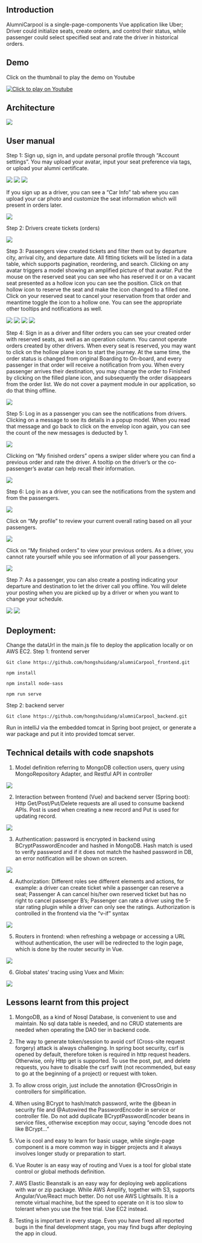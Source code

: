 ## Introduction
AlumniCarpool is a single-page-components Vue application like Uber; Driver could initialize seats, create orders, and control their status, while passenger could select specified seat and rate the driver in historical orders.

## Demo
Click on the thumbnail to play the demo on Youtube

[![Click to play on Youtube](https://img.youtube.com/vi/RbdHTSxbPLo/0.jpg)](https://www.youtube.com/watch?v=RbdHTSxbPLo)

## Architecture

<img src="readmeImage/1.png">

## User manual
Step 1: Sign up, sign in, and update personal profile through “Account settings”. You may upload your avatar, input your seat preference via tags, or upload your alumni certificate.

<img src="readmeImage/2.png">
<img src="readmeImage/3.png">
<img src="readmeImage/4.png">

If you sign up as a driver, you can see a “Car Info” tab where you can upload your car photo and customize the seat information which will present in orders later.

<img src="readmeImage/5.png">

Step 2: Drivers create tickets (orders)

<img src="readmeImage/6.png">

Step 3: Passengers view created tickets and filter them out by departure city, arrival city, and departure date. All fitting tickets will be listed in a data table, which supports pagination, reordering, and search. Clicking on any avatar triggers a model showing an amplified picture of that avatar. Put the mouse on the reserved seat you can see who has reserved it or on a vacant seat presented as a hollow icon you can see the position. Click on that hollow icon to reserve the seat and make the icon changed to a filled one. Click on your reserved seat to cancel your reservation from that order and meantime toggle the icon to a hollow one. You can see the appropriate other tooltips and notifications as well.

<img src="readmeImage/7.png">
<img src="readmeImage/8.png">
<img src="readmeImage/9.png">
<img src="readmeImage/10.png">

Step 4: Sign in as a driver and filter orders you can see your created order with reserved seats, as well as an operation column. You cannot operate orders created by other drivers. When every seat is reserved, you may want to click on the hollow plane icon to start the journey. At the same time, the order status is changed from original Boarding to On-board, and every passenger in that order will receive a notification from you. When every passenger arrives their destination, you may change the order to Finished by clicking on the filled plane icon, and subsequently the order disappears from the order list. We do not cover a payment module in our application, so do that thing offline.

<img src="readmeImage/11.png">

Step 5: Log in as a passenger you can see the notifications from drivers. Clicking on a message to see its details in a popup model. When you read that message and go back to click on the envelop icon again, you can see the count of the new messages is deducted by 1.

<img src="readmeImage/12.png">

Clicking on “My finished orders” opens a swiper slider where you can find a previous order and rate the driver. A tooltip on the driver’s or the co-passenger’s avatar can help recall their information.

<img src="readmeImage/13.png">

Step 6: Log in as a driver, you can see the notifications from the system and from the passengers.

<img src="readmeImage/14.png">

Click on “My profile” to review your current overall rating based on all your passengers.

<img src="readmeImage/15.png">

Click on “My finished orders” to view your previous orders. As a driver, you cannot rate yourself while you see information of all your passengers.

<img src="readmeImage/16.png">

Step 7: As a passenger, you can also create a posting indicating your departure and destination to let the driver call you offline. You will delete your posting when you are picked up by a driver or when you want to change your schedule.

<img src="readmeImage/17.png">
<img src="readmeImage/18.png">

## Deployment:
Change the dataUrl in the main.js file to deploy the application locally or on AWS EC2.
Step 1: frontend server
```
Git clone https://github.com/hongshuidang/alumniCarpool_frontend.git
```
```
npm install
```
```
npm install node-sass
```
```
npm run serve
```

Step 2: backend server
```
Git clone https://github.com/hongshuidang/alumniCarpool_backend.git
```
Run in intelliJ via the embedded tomcat in Spring boot project, or generate a war package and put it into provided tomcat server.

## Technical details with code snapshots
1.	Model definition referring to MongoDB collection users, query using MongoRepository Adapter, and Restful API in controller

<img src="readmeImage/19.png">

2.	Interaction between frontend (Vue) and backend server (Spring boot): Http Get/Post/Put/Delete requests are all used to consume backend APIs. Post is used when creating a new record and Put is used for updating record.

<img src="readmeImage/20.png">

3.	Authentication: password is encrypted in backend using BCryptPasswordEncoder and hashed in MongoDB. Hash match is used to verify password and if it does not match the hashed password in DB, an error notification will be shown on screen.

<img src="readmeImage/21.png">

4.	Authorization: Different roles see different elements and actions, for example: a driver can create ticket while a passenger can reserve a seat; Passenger A can cancel his/her own reserved ticket but has no right to cancel passenger B’s; Passenger can rate a driver using the 5-star rating plugin while a driver can only see the ratings. Authorization is controlled in the frontend via the “v-if” syntax

<img src="readmeImage/22.png">

5.	Routers in frontend: when refreshing a webpage or accessing a URL without authentication, the user will be redirected to the login page, which is done by the router security in Vue.

<img src="readmeImage/23.png">

6.	Global states’ tracing using Vuex and Mixin:

<img src="readmeImage/24.png">

## Lessons learnt from this project
1. MongoDB, as a kind of Nosql Database, is convenient to use and maintain. No sql data table is needed, and no CRUD statements are needed when operating the DAO tier in backend code.

2. The way to generate token/session to avoid csrf (Cross-site request forgery) attack is always challenging. In spring boot security, csrf is opened by default, therefore token is required in http request headers. Otherwise, only Http get is supported. To use the post, put, and delete requests, you have to disable the csrf swift (not recommended, but easy to go at the beginning of a project) or request with token.

3. To allow cross origin, just include the annotation @CrossOrigin in controllers for simplification.

4. When using BCrypt to hash/match password, write the @bean in security file and @Autowired the PasswordEncoder in service or controller file. Do not add duplicate BCryptPasswordEncoder beans in service files, otherwise exception may occur, saying “encode does not like BCrypt…”

5. Vue is cool and easy to learn for basic usage, while single-page component is a more common way in bigger projects and it always involves longer study or preparation to start.

6. Vue Router is an easy way of routing and Vuex is a tool for global state control or global methods definition.

7. AWS Elastic Beanstalk is an easy way for deploying web applications with war or zip package. While AWS Amplify, together with S3, supports Angular/Vue/React much better. Do not use AWS Lightsails. It is a remote virtual machine, but the speed to operate on it is too slow to tolerant when you use the free trial. Use EC2 instead.

8. Testing is important in every stage. Even you have fixed all reported bugs in the final development stage, you may find bugs after deploying the app in cloud.

